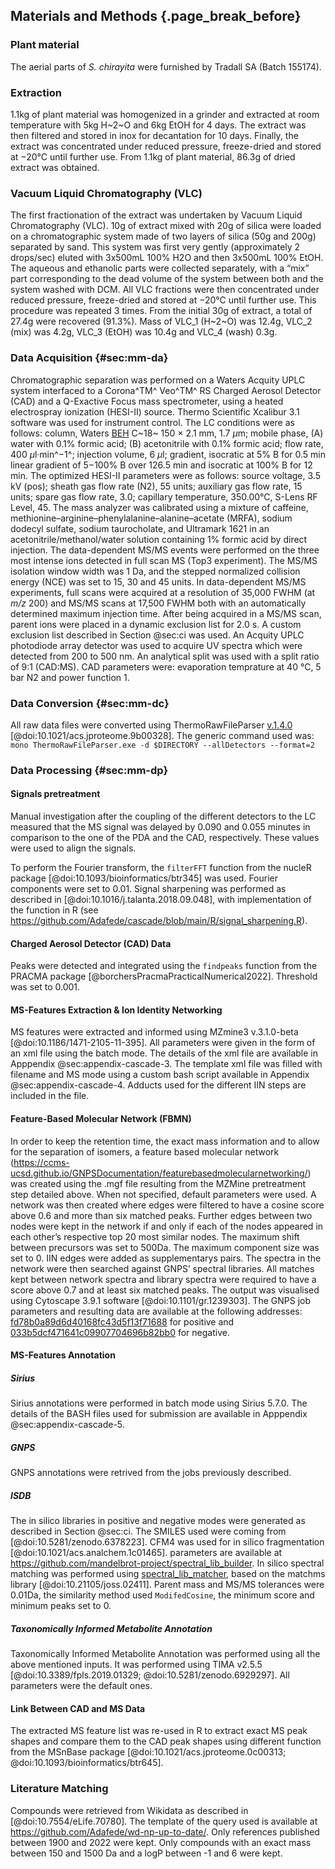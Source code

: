 ## Materials and Methods {.page_break_before}

### Plant material

The aerial parts of *S. chirayita* were furnished by Tradall SA (Batch 155174).

### Extraction

1.1kg of plant material was homogenized in a grinder and extracted at room temperature with 5kg H~2~O and 6kg EtOH for 4 days.
The extract was then filtered and stored in inox for decantation for 10 days.
Finally, the extract was concentrated under reduced pressure, freeze-dried and stored at −20°C until further use.
From 1.1kg of plant material, 86.3g of dried extract was obtained.

### Vacuum Liquid Chromatography (VLC)

The first fractionation of the extract was undertaken by Vacuum Liquid Chromatography (VLC).
10g of extract mixed with 20g of silica were loaded on a chromatographic system made of two layers of silica (50g and 200g) separated by sand.
This system was first very gently (approximately 2 drops/sec) eluted with 3x500mL 100% H2O and then 3x500mL 100% EtOH.
The aqueous and ethanolic parts were collected separately, with a “mix” part corresponding to the dead volume of the system between both and the system washed with DCM.
All VLC fractions were then concentrated under reduced pressure, freeze-dried and stored at −20°C until further use.
This procedure was repeated 3 times.
From the initial 30g of extract, a total of 27.4g were recovered (91.3%). Mass of VLC_1 (H~2~O) was 12.4g, VLC_2 (mix) was 4.2g, VLC_3 (EtOH) was 10.4g and VLC_4 (wash) 0.3g.

### Data Acquisition {#sec:mm-da}

Chromatographic separation was performed on a Waters Acquity UPLC system interfaced to a Corona^TM^ Veo^TM^ RS Charged Aerosol Detector (CAD) and a Q-Exactive Focus mass spectrometer, using a heated electrospray ionization (HESI-II) source.
Thermo Scientific Xcalibur 3.1 software was used for instrument control.
The LC conditions were as follows: column, Waters [BEH](#beh) C~18~ 150 × 2.1 mm, 1.7 *μ*m; mobile phase, (A) water with 0.1% formic acid; (B) acetonitrile with 0.1% formic acid; flow rate, 400 *μ*l·min^−1^; injection volume, 6 *μ*l; gradient, isocratic at 5% B for 0.5 min linear gradient of 5−100% B over 126.5 min and isocratic at 100% B for 12 min.
The optimized HESI-II parameters were as follows: source voltage, 3.5 kV (pos); sheath gas flow rate (N2), 55 units; auxiliary gas flow rate, 15 units; spare gas flow rate, 3.0; capillary temperature, 350.00°C, S-Lens RF Level, 45.
The mass analyzer was calibrated using a mixture of caffeine, methionine–arginine–phenylalanine–alanine–acetate (MRFA), sodium dodecyl sulfate, sodium taurocholate, and Ultramark 1621 in an acetonitrile/methanol/water solution containing 1% formic acid by direct injection.
The data-dependent MS/MS events were performed on the three most intense ions detected in full scan MS (Top3 experiment).
The MS/MS isolation window width was 1 Da, and the stepped normalized collision energy (NCE) was set to 15, 30 and 45 units.
In data-dependent MS/MS experiments, full scans were acquired at a resolution of 35,000 FWHM (at *m/z* 200) and MS/MS scans at 17,500 FWHM both with an automatically determined maximum injection time.
After being acquired in a MS/MS scan, parent ions were placed in a dynamic exclusion list for 2.0 s.
A custom exclusion list described in Section @sec:ci was used.
An Acquity UPLC photodiode array detector was used to acquire UV spectra which were detected from 200 to 500 nm. 
An analytical split was used with a split ratio of 9:1 (CAD:MS).
CAD parameters were: evaporation temprature at 40 °C, 5 bar N2 and power function 1.

### Data Conversion {#sec:mm-dc}

All raw data files were converted using ThermoRawFileParser [v.1.4.0](https://github.com/compomics/ThermoRawFileParser/releases/tag/v1.4.0) [@doi:10.1021/acs.jproteome.9b00328].
The generic command used was:
`mono ThermoRawFileParser.exe -d $DIRECTORY --allDetectors --format=2`

### Data Processing {#sec:mm-dp}

#### Signals pretreatment

Manual investigation after the coupling of the different detectors to the LC measured that the MS signal was delayed by 0.090 and 0.055 minutes in comparison to the one of the PDA and the CAD, respectively.
These values were used to align the signals.

To perform the Fourier transform, the `filterFFT` function from the nucleR package [@doi:10.1093/bioinformatics/btr345] was used.
Fourier components were set to 0.01.
Signal sharpening was performed as described in [@doi:10.1016/j.talanta.2018.09.048], with implementation of the function in R (see <https://github.com/Adafede/cascade/blob/main/R/signal_sharpening.R>).

#### Charged Aerosol Detector (CAD) Data

Peaks were detected and integrated using the `findpeaks` function from the PRACMA package [@borchersPracmaPracticalNumerical2022].
Threshold was set to 0.001.

#### MS-Features Extraction & Ion Identity Networking

MS features were extracted and informed using MZmine3 v.3.1.0-beta [@doi:10.1186/1471-2105-11-395].
All parameters were given in the form of an xml file using the batch mode.
The details of the xml file are available in Apppendix @sec:appendix-cascade-3.
The template xml file was filled with filename and MS mode using a custom bash script available in Appendix @sec:appendix-cascade-4.
Adducts used for the different IIN steps are included in the file. 

#### Feature-Based Molecular Network (FBMN)

In order to keep the retention time, the exact mass information and to allow for the separation of isomers, a feature based molecular network (<https://ccms-ucsd.github.io/GNPSDocumentation/featurebasedmolecularnetworking/>) was created using the .mgf file resulting from the MZMine pretreatment step detailed above.
When not specified, default parameters were used.
A network was then created where edges were filtered to have a cosine score above 0.6 and more than six matched peaks.
Further edges between two nodes were kept in the network if and only if each of the nodes appeared in each other’s respective top 20 most similar nodes.
The maximum shift between precursors was set to 500Da.
The maximum component size was set to 0.
IIN edges were added as supplementarys pairs.
The spectra in the network were then searched against GNPS’ spectral libraries.
All matches kept between network spectra and library spectra were required to have a score above 0.7 and at least six matched peaks.
The output was visualised using Cytoscape 3.9.1 software [@doi:10.1101/gr.1239303].
The GNPS job parameters and resulting data are available at the following addresses: [fd78b0a89d6d40168fc43d5f13f71688](https://gnps.ucsd.edu/ProteoSAFe/status.jsp?task=fd78b0a89d6d40168fc43d5f13f71688) for positive and [033b5dcf471641c09907704696b82bb0](https://gnps.ucsd.edu/ProteoSAFe/status.jsp?task=033b5dcf471641c09907704696b82bb0) for negative.

#### MS-Features Annotation 

##### Sirius

Sirius annotations were performed in batch mode using Sirius 5.7.0.
The details of the BASH files used for submission are available in Apppendix @sec:appendix-cascade-5.

##### GNPS

GNPS annotations were retrived from the jobs previously described.

##### ISDB

The in silico libraries in positive and negative modes were generated as described in Section @sec:ci.
The SMILES used were coming from [@doi:10.5281/zenodo.6378223].
CFM4 was used for in silico fragmentation [@doi:10.1021/acs.analchem.1c01465].
parameters are available at <https://github.com/mandelbrot-project/spectral_lib_builder>.
In silico spectral matching was performed using [spectral_lib_matcher](https://github.com/mandelbrot-project/spectral_lib_matcher), based on the matchms library [@doi:10.21105/joss.02411].
Parent mass and MS/MS tolerances were 0.01Da, the similarity method used `ModifedCosine`, the minimum score and minimum peaks set to 0.

##### Taxonomically Informed Metabolite Annotation

Taxonomically Informed Metabolite Annotation was performed using all the above mentioned inputs.
It was performed using TIMA v2.5.5 [@doi:10.3389/fpls.2019.01329; @doi:10.5281/zenodo.6929297].
All parameters were the default ones.

#### Link Between CAD and MS Data

The extracted MS feature list was re-used in R to extract exact MS peak shapes and compare them to the CAD peak shapes using different function from the MSnBase package [@doi:10.1021/acs.jproteome.0c00313; @doi:10.1093/bioinformatics/btr645].

### Literature Matching

Compounds were retrieved from Wikidata as described in [@doi:10.7554/eLife.70780].
The template of the query used is available at <https://github.com/Adafede/wd-np-up-to-date/>.
Only references published between 1900 and 2022 were kept.
Only compounds with an exact mass between 150 and 1500 Da and a logP between -1 and 6 were kept.
